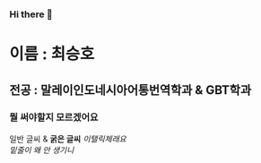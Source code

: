 ### Hi there 👋

<!--
**98SeunghoChoi/98SeunghoChoi** is a ✨ _special_ ✨ repository because its `README.md` (this file) appears on your GitHub profile.

Here are some ideas to get you started:

- 🔭 I’m currently working on ...
- 🌱 I’m currently learning ...
- 👯 I’m looking to collaborate on ...
- 🤔 I’m looking for help with ...
- 💬 Ask me about ...
- 📫 How to reach me: ...
- 😄 Pronouns: ...
- ⚡ Fun fact: ...
-->

# 이름 : 최승호  
## 전공 : 말레이인도네시아어통번역학과 & GBT학과  
### 뭘 써야할지 모르겠어요  

일반 글씨 & **굵은 글씨**
*이탤릭체래요*  
_밑줄이 왜 안 생기니_
